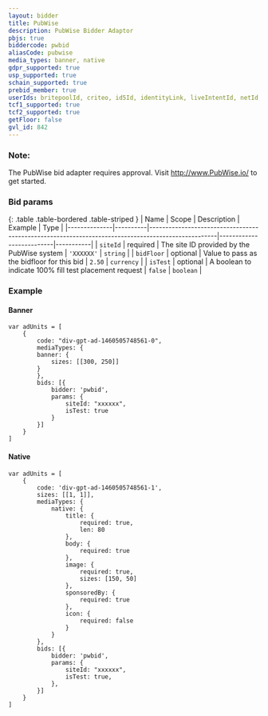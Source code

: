 ```yaml
---
layout: bidder
title: PubWise
description: PubWise Bidder Adaptor
pbjs: true
biddercode: pwbid
aliasCode: pubwise
media_types: banner, native
gdpr_supported: true
usp_supported: true
schain_supported: true
prebid_member: true
userIds: britepoolId, criteo, id5Id, identityLink, liveIntentId, netId, parrableId, pubCommonId, pubProvidedId, sharedId, unifiedId
tcf1_supported: true
tcf2_supported: true
getFloor: false
gvl_id: 842
---
```


### Note:
The PubWise bid adapter requires approval. Visit http://www.PubWise.io/ to get started.

### Bid params

{: .table .table-bordered .table-striped }
| Name         | Scope    | Description                                                                                       | Example                  | Type      |
|--------------|----------|---------------------------------------------------------------------------------------------------|--------------------------|-----------|
| `siteId`     | required | The site ID provided by the PubWise system                                                       | `'XXXXXX'`               | `string`  |
| `bidFloor`   | optional | Value to pass as the bidfloor for this bid                                                        | `2.50`                   | `currency` |
| `isTest`     | optional | A boolean to indicate 100% fill test placement request                                            | `false`                  | `boolean` |

### Example

#### Banner
```
var adUnits = [
    {
        code: "div-gpt-ad-1460505748561-0",
        mediaTypes: {
        banner: {
            sizes: [[300, 250]]
        }
        },
        bids: [{
            bidder: 'pwbid',
            params: {
                siteId: "xxxxxx",
                isTest: true
            }
        }]
    }
]
```
#### Native

```
var adUnits = [
    {
        code: 'div-gpt-ad-1460505748561-1',
        sizes: [[1, 1]],
        mediaTypes: {
            native: {
                title: {
                    required: true,
                    len: 80
                },
                body: {
                    required: true
                },
                image: {
                    required: true,
                    sizes: [150, 50]
                },
                sponsoredBy: {
                    required: true
                },
                icon: {
                    required: false
                }
            }
        },
        bids: [{
            bidder: 'pwbid',
            params: {
                siteId: "xxxxxx",
                isTest: true,
            },
        }]
    }
]
```
